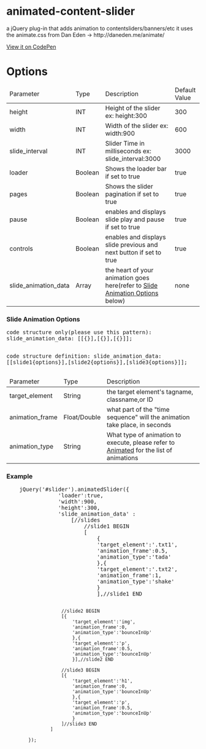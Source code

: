 animated-content-slider
=======================
<p>a jQuery plug-in that adds animation to contentsliders/banners/etc
it uses the animate.css from Dan Eden -> http://daneden.me/animate/ </p>

<a target="_blank" href="http://cdpn.io/BxnhF">View it on CodePen</a>



<h1>Options</h1>

<table>
	<thead>
		<tr>
			<td>Parameter</td>
			<td>Type</td>
			<td>Description</td>
			<td>Default Value</td>
		</tr>
	</thead>
	<tbody>
		<tr>
			<td>height</td>
			<td>INT</td>
			<td>Height of the slider ex: height:300</td>
			<td>300</td>
		</tr>
		<tr>
			<td>width</td>
			<td>INT</td>
			<td>Width of the slider ex: width:900</td>
			<td>600</td>
		</tr>
		<tr>
			<td>slide_interval</td>
			<td>INT</td>
			<td>Slider Time in milliseconds ex: slide_interval:3000 </td>
			<td>3000</td>
		</tr>
		<tr>
			<td>loader</td>
			<td>Boolean</td>
			<td>Shows the loader bar if set to true</td>
			<td>true</td>
		</tr>
		<tr>
			<td>pages</td>
			<td>Boolean</td>
			<td>Shows the slider pagination if set to true</td>
			<td>true</td>
		</tr>
		<tr>
			<td>pause</td>
			<td>Boolean</td>
			<td>enables and displays slide play and pause if set to true</td>
			<td>true</td>
		</tr>
		<tr>
			<td>controls</td>
			<td>Boolean</td>
			<td>enables and displays slide previous and next button if set to true</td>
			<td>true</td>
		</tr>
		<tr>
			<td>slide_animation_data</td>
			<td>Array</td>
			<td>the heart of your animation goes here(refer to <a href="#slideOption" >Slide Animation Options</a> below)</td>
			<td>none</td>
		</tr>
	</tbody>
</table>
<h3>Slide Animation Options </h3>
<pre>
code structure only(please use this pattern):
slide_animation_data: [[{}],[{}],[{}]];

code structure definition:
slide_animation_data: [[slide1{options}],[slide2{options}],[slide3{options}]];
</pre>
<table id="slideOption">
	<thead>
		<tr>
			<td>Parameter</td>
			<td>Type</td>
			<td>Description</td>
		</tr>
	</thead>
	<tbody>
		<tr>
			<td>target_element</td>
			<td>String</td>
			<td>the target element's tagname, classname,or ID</td>
		</tr>
		<tr>
			<td>animation_frame</td>
			<td>Float/Double</td>
			<td>what part of the "time sequence" will the animation take place, in seconds</td>
		</tr>
		<tr>
			<td>animation_type</td>
			<td>String</td>
			<td>What type of animation to execute, please refer to <a href="http://daneden.me/animate/">Animated</a> for the list of animations</td>
		</tr>
	</tbody>
</table>

<h3>Example</h3>
<pre>
	jQuery('#slider').animatedSlider({
				'loader':true,
				'width':900,
				'height':300,
				'slide_animation_data' : 
					[//slides
						//slide1 BEGIN
						[
							{
							'target_element':'.txt1',
							'animation_frame':0.5,
			            	'animation_type':'tada'
							},{
							'target_element':'.txt2',
							'animation_frame':1,
			            	'animation_type':'shake'
							}
							],//slide1 END
					 	
					 	//slide2 BEGIN
					 	[{
							'target_element':'img',
							'animation_frame':0,
			            	'animation_type':'bounceInUp'
							},{
							'target_element':'p',
							'animation_frame':0.5,
			            	'animation_type':'bounceInUp'
							}],//slide2 END
						
						//slide3 BEGIN	
					 	[{
							'target_element':'h1',
							'animation_frame':0,
			            	'animation_type':'bounceInUp'
							},{
							'target_element':'p',
							'animation_frame':0.5,
			            	'animation_type':'bounceInUp'
							}
					 	]//slide3 END
					]
				
			});
</pre>


